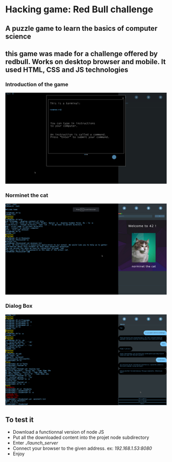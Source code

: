 # Hacking game: Red Bull challenge

## A puzzle game to learn the basics of computer science

## this game was made for a challenge offered by redbull. Works on desktop browser and mobile. It used HTML, CSS and JS technologies

### Introduction of the game
![screenshot](./screenshot/intro.png)
### Norminet the cat
![ALT](./screenshot/norminet.png)
### Dialog Box
![ALT](./screenshot/student.png)

## To test it

* Download a functionnal version of node JS
* Put all the downloaded content into the projet node subdirectory
* Enter *./launch_server*
* Connect your browser to the given address. ex: *192.168.1.53:8080*
* Enjoy

